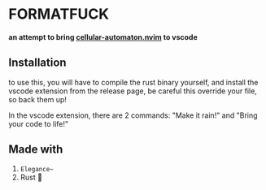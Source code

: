 # FORMATFUCK

#### an attempt to bring [cellular-automaton.nvim](https://github.com/Eandrju/cellular-automaton.nvim) to vscode

## Installation

to use this, you will have to compile the rust binary yourself, and install the vscode extension from the release page, be careful this override your file, so back them up!

In the vscode extension, there are 2 commands: "Make it rain!" and "Bring your code to life!"

## Made with

1. `Elegance~`
2. Rust 🦀
